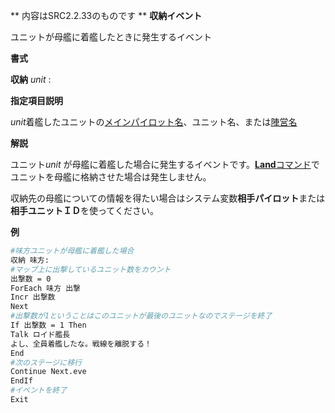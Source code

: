 ** 内容はSRC2.2.33のものです **
**収納イベント**

ユニットが母艦に着艦したときに発生するイベント

**書式**

**収納** *unit* :

**指定項目説明**

*unit*着艦したユニットの[メインパイロット名](メインパイロット名.md)、ユニット名、または[陣営名](陣営名.md)

**解説**

ユニット*unit* が母艦に着艦した場合に発生するイベントです。[**Land**コマンド](Landコマンド.md)でユニットを母艦に格納させた場合は発生しません。

収納先の母艦についての情報を得たい場合はシステム変数**相手パイロット**または**相手ユニットＩＤ**を使ってください。

**例**
```sh
#味方ユニットが母艦に着艦した場合
収納 味方:
#マップ上に出撃しているユニット数をカウント
出撃数 = 0
ForEach 味方 出撃
Incr 出撃数
Next
#出撃数が1ということはこのユニットが最後のユニットなのでステージを終了
If 出撃数 = 1 Then
Talk ロイド艦長
よし、全員着艦したな。戦線を離脱する！
End
#次のステージに移行
Continue Next.eve
EndIf
#イベントを終了
Exit
```

